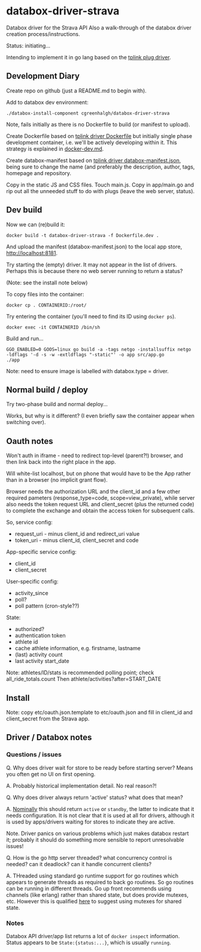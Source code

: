 # databox-driver-strava

Databox driver for the Strava API
Also a walk-through of the databox driver creation process/instructions.

Status: initiating...

Intending to implement it in go lang based on the [tplink plug driver](https://github.com/me-box/driver-tplink-smart-plug).

## Development Diary

Create repo on github (just a README.md to begin with).

Add to databox dev environment:
```
./databox-install-component cgreenhalgh/databox-driver-strava
```

Note, fails initially as there is no Dockerfile to build (or manifest to upload).

Create Dockerfile based on 
[tplink driver Dockerfile](https://github.com/me-box/driver-tplink-smart-plug/blob/master/Dockerfile)
but initially single phase development container, i.e. we'll be
actively developing within it. This strategy is explained in
[docker-dev.md](https://github.com/me-box/documents/blob/master/guides/docker-dev.md).

Create databox-manifest based on
[tplink driver databox-manifest.json](https://github.com/me-box/driver-tplink-smart-plug/blob/master/databox-manifest.json),
being sure to change the name (and preferably the description,
author, tags, homepage and repository.

Copy in the static JS and CSS files.
Touch main.js.
Copy in app/main.go and rip out all the unneeded stuff to do with plugs
(leave the web server, status).

## Dev build

Now we can (re)build it:
```
docker build -t databox-driver-strava -f Dockerfile.dev .
```

And upload the manifest (databox-manifest.json) to the local app
store, [http://localhost:8181](http://localhost:8181).

Try starting the (empty) driver.
It may not appear in the list of drivers. Perhaps this is because there 
no web server running to return a status?

(Note: see the install note below)

To copy files into the container:
```
docker cp . CONTAINERID:/root/
```
Try entering the container (you'll need to find its ID using `docker ps`).
```
docker exec -it CONTAINERID /bin/sh
```

Build and run...
```
GGO_ENABLED=0 GOOS=linux go build -a -tags netgo -installsuffix netgo -ldflags '-d -s -w -extldflags "-static"' -o app src/app.go
./app
```

Note: need to ensure image is labelled with databox.type = driver.

## Normal build / deploy

Try two-phase build and normal deploy...

Works, but why is it different? (I even briefly saw the container appear 
when switching over).

## Oauth notes

Won't auth in iframe - need to redirect top-level (parent?!) browser,
and then link back into the right place in the app.

Will white-list localhost, but on phone that would have to be the App 
rather than in a browser (no implicit grant flow).

Browser needs the authorization URL and the client_id and a few other
required pameters (response_type=code, scope=view_private), while server
also needs the token request URL and client_secret (plus the returned
code) to complete the exchange and obtain the access token for subsequent
calls.

So, service config:
- request_uri - minus client_id and redirect_uri value
- token_uri - minus client_id, client_secret and code

App-specific service config:
- client_id
- client_secret

User-specific config:
- activity_since
- poll?
- poll pattern (cron-style??)

State:
- authorized?
- authentication token
- athlete id
- cache athlete information, e.g. firstname, lastname
- (last) activity count
- last activity start_date

Note: athletes/ID/stats is recommended polling point; check 
all_ride_totals.count
Then athlete/activities?after=START_DATE

## Install

Note: copy etc/oauth.json.template to etc/oauth.json and fill in 
client_id and client_secret from the Strava app.

## Driver / Databox notes

### Questions / issues

Q. Why does driver wait for store to be ready before starting server? Means you often get no UI on first opening.

A. Probably historical implementation detail. No real reason?!

Q. Why does driver always return 'active' status? what does that mean?

A. [Nominally](https://github.com/me-box/core-arbiter#status) this should return `active` or `standby`, the latter to indicate that it needs configuration.
It is not clear that it is used at all for drivers, although it is used by apps/drivers waiting for stores to indicate they are active.

Note. Driver panics on various problems which just makes databox restart it; probably it should do something more sensible to report unresolvable issues!

Q. How is the go http server threaded? what concurrency control is needed? can it deadlock? can it handle concurrent clients?

A. THreaded using standard go runtime support for go routines which appears to generate threads as required to back go routines. So go routines can be running in different threads. 
Go up front recommends using channels (like erlang) rather than shared state, but does provide mutexes, etc. However this is qualified [here](https://github.com/golang/go/wiki/MutexOrChannel) to suggest using mutexes for shared state.

### Notes

Databox API driver/app list returns a lot of `docker inspect` information. Status appears to be `State:{status:...}`, which is usually `running`.

